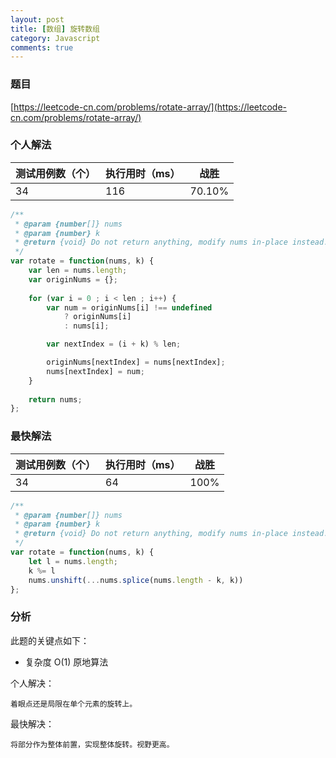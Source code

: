 ```yaml
---
layout: post
title: [数组] 旋转数组
category: Javascript
comments: true
---
```


### 题目 

[https://leetcode-cn.com/problems/rotate-array/](https://leetcode-cn.com/problems/rotate-array/)


### 个人解法

测试用例数（个） | 执行用时（ms） | 战胜
--- | --- | ---
34 | 116 | 70.10%

```javascript
/**
 * @param {number[]} nums
 * @param {number} k
 * @return {void} Do not return anything, modify nums in-place instead.
 */
var rotate = function(nums, k) {
    var len = nums.length;
    var originNums = {};
    
    for (var i = 0 ; i < len ; i++) {
        var num = originNums[i] !== undefined
            ? originNums[i]
            : nums[i];

        var nextIndex = (i + k) % len;

        originNums[nextIndex] = nums[nextIndex];
        nums[nextIndex] = num;
    }
    
    return nums;
};
```

### 最快解法

测试用例数（个） | 执行用时（ms） | 战胜
--- | --- | ---
34 | 64 | 100%

```javascript
/**
 * @param {number[]} nums
 * @param {number} k
 * @return {void} Do not return anything, modify nums in-place instead.
 */
var rotate = function(nums, k) {
    let l = nums.length;
    k %= l
    nums.unshift(...nums.splice(nums.length - k, k))
};
```

### 分析

此题的关键点如下：

* 复杂度 O(1) 原地算法

个人解决：

    着眼点还是局限在单个元素的旋转上。

最快解决：

    将部分作为整体前置，实现整体旋转。视野更高。


